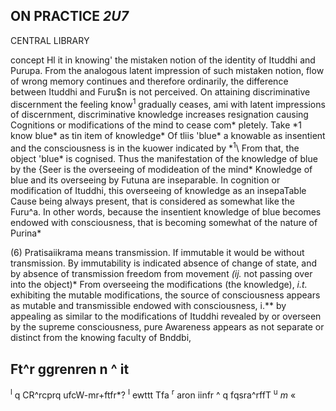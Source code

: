 ## **ON PRACTICE** *2U7*

CENTRAL LIBRARY

concept Hl it in knowing' the mistaken notion of the identity of Ituddhi and Purupa. From the analogous latent impression of such mistaken notion, flow of wrong memory continues and therefore ordinarily, the difference between Ituddhi and Furu\$n is not perceived. On attaining discriminative discernment the feeling know<sup>1</sup> gradually ceases, ami with latent impressions of discernment, discriminative knowledge increases resignation causing Cognitions or modifications of the mind to cease com\* pletely. Take \*1 know blue\* as tin item of knowledge\* Of tliis 'blue\* a knowable as insentient and the consciousness is in the kuower indicated by \*<sup>1</sup>\ From that, the object 'blue\* is cognised. Thus the manifestation of the knowledge of blue by the {Seer is the overseeing of modideation of the mind\* Knowledge of blue and its overseeing by Futuna are inseparable. In cognition or modification of Ituddhi, this overseeing of knowledge as an insepaTable Cause being always present, that is considered as somewhat like the Furu^a. In other words, because the insentient knowledge of blue becomes endowed with consciousness, that is becoming somewhat of the nature of Purina\*

(6) Pratisaiikrama means transmission. If immutable it would be without transmission. By immutability is indicated absence of change of state, and by absence of transmission freedom from movement *(ij.* not passing over into the object)\* From overseeing the modifications (the knowledge), *i.t.* exhibiting the mutable modifications, the source of consciousness appears as mutable and transmissible endowed with consciousness, i.\*\* by appealing as similar to the modifications of Ituddhi revealed by or overseen by the supreme consciousness, pure Awareness appears as not separate or distinct from the knowing faculty of Bnddbi,

## Ft^r ggrenren n ^ it

<sup>l</sup> q CR^rcprq ufcW-mr+ftfr\*? <sup>I</sup> ewttt Tfa <sup>r</sup> aron iinfr ^ q fqsra^rffT <sup>u</sup> *m* «